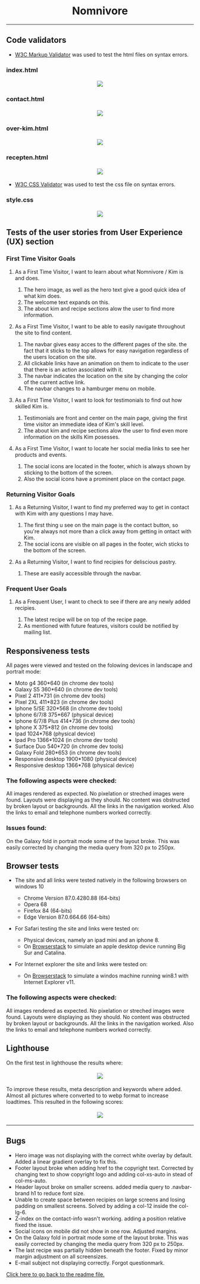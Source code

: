 <h1 align="center">Nomnivore</h1>

---

## Code validators

-   [W3C Markup Validator](https://jigsaw.w3.org/#validate_by_input) was used to test the html files on syntax errors.

### index.html

<h4 align="center"><img src="/readme-images/html-check-index.png"></h4>

### contact.html

<h4 align="center"><img src="/readme-images/html-check-contact.png"></h4>

### over-kim.html

<h4 align="center"><img src="/readme-images/html-check-over-kim.png"></h4>

### recepten.html

<h4 align="center"><img src="/readme-images/html-check-recepten.png"></h4>


-   [W3C CSS Validator](https://jigsaw.w3.org/css-validator/#validate_by_input) was used to test the css file on syntax errors.

### style.css

<h4 align="center"><img src="/readme-images/css-validation.png"></h4>

## Tests of the user stories from User Experience (UX) section

### First Time Visitor Goals

1. As a First Time Visitor, I want to learn about what Nomnivore / Kim is and does.

    1. The hero image, as well as the hero text give a good quick idea of what kim does.
    2. The welcome text expands on this.
    3. The about kim and recipe sections alow the user to find more information.

2. As a First Time Visitor, I want to be able to easily navigate throughout the site to find content.

    1. The navbar gives easy acces to the different pages of the site. the fact that it sticks to the top allows for easy navigation
        regardless of the users location on the site.
    2. All clickable links have an animation on them to indicate to the user that there is an action associated with it.
    3. The navbar indicates the location on the site by changing the color of the current active link.
    4. The navbar changes to a hamburger menu on mobile.

3. As a First Time Visitor, I want to look for testimonials to find out how skilled Kim is.

    1. Testimonials are front and center on the main page, giving the first time visitor an immediate idea of Kim's skill level.
    2. The about kim and recipe sections alow the user to find even more information on the skills Kim posesses.

4. As a First Time Visitor, I want to locate her social media links to see her products and events.

    1. The social icons are located in the footer, which is always shown by sticking to the bottom of the screen.
    2. Also the social icons have a prominent place on the contact page.
 

### Returning Visitor Goals

1. As a Returning Visitor, I want to find my preferred way to get in contact with Kim with any questions I may have.

    1. The first thing u see on the main page is the contact button, so you're always not more than a click away from getting in ontact with Kim.
    2. The social icons are visible on all pages in the footer, wich sticks to the bottom of the screen.

2. As a Returning Visitor, I want to find recipies for deliscious pastry.

    1. These are easily accessible through the navbar.

### Frequent User Goals

1. As a Frequent User, I want to check to see if there are any newly added recipies.

    1. The latest recipe will be on top of the recipe page.
    2. As mentioned with future features, visitors could be notified by mailing list.
        


## Responsiveness tests

All pages were viewed and tested on the folowing devices in landscape and portrait mode:

- Moto g4             360*640 (in chrome dev tools)
- Galaxy S5           360*640 (in chrome dev tools)
- Pixel 2             411*731 (in chrome dev tools)
- Pixel 2XL           411*823 (in chrome dev tools)
- Iphone 5/SE         320*568 (in chrome dev tools)
- Iphone 6/7/8        375*667 (physical device)
- Iphone 6/7/8 Plus   414*736 (in chrome dev tools)
- Iphone X            375*812 (in chrome dev tools)
- Ipad                1024*768 (physical device)
- Ipad Pro            1366*1024 (in chrome dev tools)
- Surface Duo         540*720 (in chrome dev tools)
- Galaxy Fold         280*653 (in chrome dev tools)
- Responsive desktop  1900*1080 (physical device)
- Responsive desktop  1366*768 (physical device)

### The following aspects were checked:

All images rendered as expected. No pixelation or streched images were found.
Layouts were displaying as they should.
No content was obstructed by broken layout or backgrounds.
All the links in the navigation worked.
Also the links to email and telephone numbers worked correctly.

### Issues found:

On the Galaxy fold in portrait mode some of the layout broke.
This was easily corrected by changing the media query from 320 px to 250px.

## Browser tests

- The site and all links were tested natively in the following browsers on windows 10
    - Chrome Version 87.0.4280.88 (64-bits)
    - Opera 68
    - Firefox 84 (64-bits)
    - Edge Version 87.0.664.66 (64-bits)

-   For Safari testing the site and links were tested on:
    - Physical devices, namely an ipad mini and an iphone 8.
    - On [Browserstack](https://live.browserstack.com/) to simulate an apple desktop device running Big Sur and Catalina.

-   For Internet explorer the site and links were tested on:
    - On [Browserstack](https://live.browserstack.com/) to simulate a windos machine running win8.1 with Internet Explorer v11.

### The following aspects were checked:

All images rendered as expected. No pixelation or streched images were found.
Layouts were displaying as they should.
No content was obstructed by broken layout or backgrounds.
All the links in the navigation worked.
Also the links to email and telephone numbers worked correctly.


## Lighthouse

On the first test in lighthouse the results where:

<h4 align="center"><img src="/readme-images/performance.png"></h4>

To improve these results, meta description and keywords where added.
Almost all pictures where converted to to webp format to increase loadtimes.
This resulted in the following scores:

<h4 align="center"><img src="/readme-images/performance2.png"></h4>

---

## Bugs

-   Hero image was not displaying with the correct white overlay by default. Added a linear gradient overlay to fix this.
-   Footer layout broke when adding href to the copyright text. Corrected by changing text to show copyright logo and adding col-xs-auto in stead of col-ms-auto.
-   Header layout broke on smaller screens. added media query to .navbar-brand h1 to reduce font size.
-   Unable to create space between recipies on large screens and losing padding on smallest screens. Solved by adding a col-12 inside the col-lg-6.
-   Z-index on the contact-info wasn't working. adding a position relative fixed the issue.
-   Social icons on mobile did not show in one row. Adjusted margins.
-   On the Galaxy fold in portrait mode some of the layout broke. This was easily corrected by changing the media query from 320 px to 250px.
-   The last recipe was partially hidden beneath the footer. Fixed by minor margin adjustment on all screensizes.
-   E-mail subject not displaying correctly. Forgot questionmark.


[Click here to go back to the readme file.](https://github.com/JorisPaarde/Nomnivore-website/blob/master/README.md)
